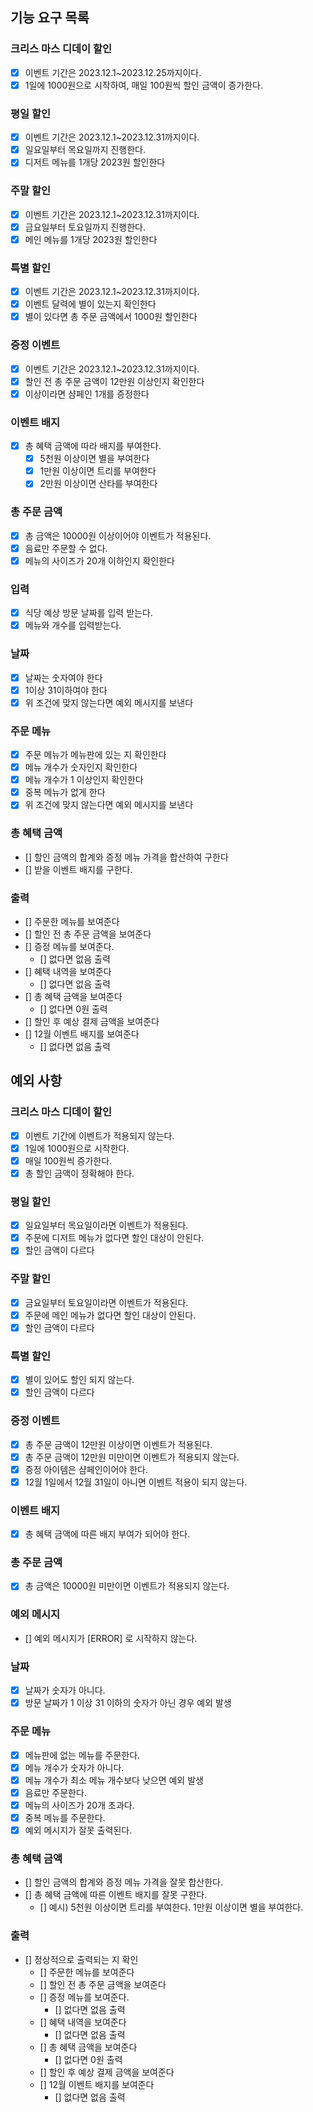 ## 기능 요구 목록

### 크리스 마스 디데이 할인

- [X] 이벤트 기간은 2023.12.1~2023.12.25까지이다.
- [X] 1일에 1000원으로 시작하여, 매일 100원씩 할인 금액이 증가한다.

### 평일 할인

- [X] 이벤트 기간은 2023.12.1~2023.12.31까지이다.
- [X] 일요일부터 목요일까지 진행한다.
- [X] 디저트 메뉴를 1개당 2023원 할인한다

### 주말 할인

- [X] 이벤트 기간은 2023.12.1~2023.12.31까지이다.
- [X] 금요일부터 토요일까지 진행한다.
- [X] 메인 메뉴를 1개당 2023원 할인한다

### 특별 할인

- [X] 이벤트 기간은 2023.12.1~2023.12.31까지이다.
- [X] 이벤트 달력에 별이 있는지 확인한다
- [X] 별이 있다면 총 주문 금액에서 1000원 할인한다

### 증정 이벤트

- [X] 이벤트 기간은 2023.12.1~2023.12.31까지이다.
- [X] 할인 전 총 주문 금액이 12만원 이상인지 확인한다
- [X] 이상이라면 샴페인 1개를 증정한다

### 이벤트 배지

- [X] 총 혜택 금액에 따라 배지를 부여한다.
    - [X] 5천원 이상이면 별을 부여한다
    - [X] 1만원 이상이면 트리를 부여한다
    - [X] 2만원 이상이면 산타를 부여한다

### 총 주문 금액

- [X] 총 금액은 10000원 이상이어야 이벤트가 적용된다.
- [X] 음료만 주문할 수 없다.
- [X] 메뉴의 사이즈가 20개 이하인지 확인한다

### 입력

- [X] 식당 예상 방문 날짜를 입력 받는다.
- [X] 메뉴와 개수를 입력받는다.

### 날짜

- [X] 날짜는 숫자여야 한다
- [X] 1이상 31이하여야 한다
- [X] 위 조건에 맞지 않는다면 예외 메시지를 보낸다

### 주문 메뉴

- [X] 주문 메뉴가 메뉴판에 있는 지 확인한다
- [X] 메뉴 개수가 숫자인지 확인한다
- [X] 메뉴 개수가 1 이상인지 확인한다
- [X] 중복 메뉴가 없게 한다
- [X] 위 조건에 맞지 않는다면 예외 메시지를 보낸다

### 총 혜택 금액

- [] 할인 금액의 합계와 증정 메뉴 가격을 합산하여 구한다
- [] 받을 이벤트 배지를 구한다.

### 출력

- [] 주문한 메뉴를 보여준다
- [] 할인 전 총 주문 금액을 보여준다
- [] 증정 메뉴를 보여준다.
    - [] 없다면 없음 출력
- [] 혜택 내역을 보여준다
    - [] 없다면 없음 출력
- [] 총 혜택 금액을 보여준다
    - [] 없다면 0원 출력
- [] 할인 후 예상 결제 금액을 보여준다
- [] 12월 이벤트 배지를 보여준다
    - [] 없다면 없음 출력

## 예외 사항

### 크리스 마스 디데이 할인

- [X] 이벤트 기간에 이벤트가 적용되지 않는다.
- [X] 1일에 1000원으로 시작한다.
- [X] 매일 100원씩 증가한다.
- [X] 총 할인 금액이 정확해야 한다.

### 평일 할인

- [X] 일요일부터 목요일이라면 이벤트가 적용된다.
- [X] 주문에 디저트 메뉴가 없다면 할인 대상이 안된다.
- [X] 할인 금액이 다르다

### 주말 할인

- [X] 금요일부터 토요일이라면 이벤트가 적용된다.
- [X] 주문에 메인 메뉴가 없다면 할인 대상이 안된다.
- [X] 할인 금액이 다르다

### 특별 할인

- [X] 별이 있어도 할인 되지 않는다.
- [X] 할인 금액이 다르다

### 증정 이벤트

- [X] 총 주문 금액이 12만원 이상이면 이벤트가 적용된다.
- [X] 총 주문 금액이 12만원 미만이면 이벤트가 적용되지 않는다.
- [X] 증정 아이템은 샴페인이어야 한다.
- [X] 12월 1일에서 12월 31일이 아니면 이벤트 적용이 되지 않는다.

### 이벤트 배지

- [X] 총 혜택 금액에 따른 배지 부여가 되어야 한다.

### 총 주문 금액

- [X] 총 금액은 10000원 미만이면 이벤트가 적용되지 않는다.

### 예외 메시지

- [] 예외 메시지가 [ERROR] 로 시작하지 않는다.

### 날짜

- [X] 날짜가 숫자가 아니다.
- [X] 방문 날짜가 1 이상 31 이하의 숫자가 아닌 경우 예외 발생

### 주문 메뉴

- [X] 메뉴판에 없는 메뉴를 주문한다.
- [X] 메뉴 개수가 숫자가 아니다.
- [X] 메뉴 개수가 최소 메뉴 개수보다 낮으면 예외 발생
- [X] 음료만 주문한다.
- [X] 메뉴의 사이즈가 20개 초과다.
- [X] 중복 메뉴를 주문한다.
- [X] 예외 메시지가 잘못 출력된다.

### 총 혜택 금액

- [] 할인 금액의 합계와 증정 메뉴 가격을 잘못 합산한다.
- [] 총 혜택 금액에 따른 이벤트 배지를 잘못 구한다.
    - [] 예시) 5천원 이상이면 트리를 부여한다. 1만원 이상이면 별을 부여한다.

### 출력

- [] 정상적으로 출력되는 지 확인
    - [] 주문한 메뉴를 보여준다
    - [] 할인 전 총 주문 금액을 보여준다
    - [] 증정 메뉴를 보여준다.
        - [] 없다면 없음 출력
    - [] 혜택 내역을 보여준다
        - [] 없다면 없음 출력
    - [] 총 혜택 금액을 보여준다
        - [] 없다면 0원 출력
    - [] 할인 후 예상 결제 금액을 보여준다
    - [] 12월 이벤트 배지를 보여준다
        - [] 없다면 없음 출력